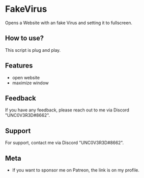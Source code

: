 
# FakeVirus
Opens a Website with an fake Virus and setting it to fullscreen.

## How to use?

This script is plug and play.


## Features

- open website
- maximize window


## Feedback

If you have any feedback, please reach out to me via Discord "UNC0V3R3D#8662".






## Support

For support, contact me via  Discord "UNC0V3R3D#8662".


## Meta


- If you want to sponsor me on Patreon, the link is on my profile.


